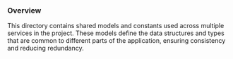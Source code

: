 ### Overview
This directory contains shared models and constants used across multiple services in the project. These models define the data structures and types that are common to different parts of the application, ensuring consistency and reducing redundancy.